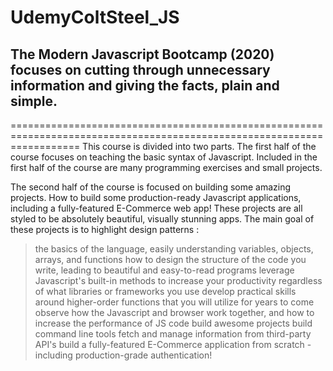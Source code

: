 # UdemyColtSteel_JS
## The Modern Javascript Bootcamp (2020) focuses on cutting through unnecessary information and giving the facts, plain and simple.
========================================================================================================================
This course is divided into two parts.  The first half of the course focuses on teaching the basic syntax of Javascript. Included in the first half of the course are many programming exercises and small projects. 

The second half of the course is focused on building some amazing projects.  How to build some production-ready Javascript applications, including a fully-featured E-Commerce web app!  These projects are all styled to be absolutely beautiful, visually stunning apps.  The main goal of these projects is to highlight design patterns :

>the basics of the language, easily understanding variables, objects, arrays, and functions
>how to design the structure of the code you write, leading to beautiful and easy-to-read programs
>leverage Javascript's built-in methods to increase your productivity regardless of what libraries or frameworks you use
>develop practical skills around higher-order functions that you will utilize for years to come
>observe how the Javascript and browser work together, and how to increase the performance of JS code
>build awesome projects
>build command line tools
>fetch and manage information from third-party API's
>build a fully-featured E-Commerce application from scratch - including production-grade authentication!


